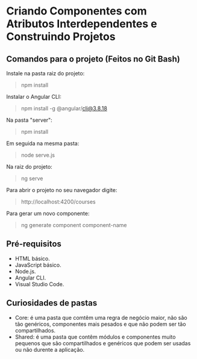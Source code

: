 # Criando Componentes com Atributos Interdependentes e Construindo Projetos 

## Comandos para o projeto (Feitos no Git Bash)
Instale na pasta raiz do projeto:
>npm install<br>

Instalar o Angular CLI:
>npm install -g @angular/cli@3.8.18

Na pasta "server":
>npm install

Em seguida na mesma pasta:
>node serve.js

Na raiz do projeto:
>ng serve

Para abrir o projeto no seu navegador digite:
>http://localhost:4200/courses

Para gerar um novo componente:
>ng generate component component-name

## Pré-requisitos
- HTML básico. <br>
- JavaScript básico. <br>
- Node.js. <br>
- Angular CLI. <br>
- Visual Studio Code. <br>

## Curiosidades de pastas
- Core: é uma pasta que comtêm uma regra de negócio maior, não são tão genéricos, componentes mais pesados e que não podem ser tão compartilhados.
- Shared: é uma pasta que contêm módulos e componentes muito pequenos que são compartilhados e genéricos que podem ser usadas ou não durente a aplicação. 
